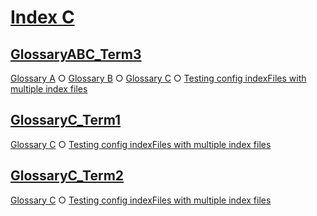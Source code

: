 # [Index C](#index-c)

## [GlossaryABC\_Term3](#glossaryabc\_term3)

[Glossary A][1] ○ [Glossary B][2] ○ [Glossary C][3] ○ [Testing config indexFiles with multiple index files][4]

## [GlossaryC\_Term1](#glossaryc\_term1)

[Glossary C][5] ○ [Testing config indexFiles with multiple index files][4]

## [GlossaryC\_Term2](#glossaryc\_term2)

[Glossary C][6] ○ [Testing config indexFiles with multiple index files][4]

[1]: ../../glossary-a.md#glossaryabc_term3

[2]: ../../sub1/glossary-b.md#glossaryabc_term3

[3]: ../../sub1/sub2/glossary-c.md#glossaryabc_term3

[4]: ../../document.md#testing-config-indexfiles-with-multiple-index-files

[5]: ../../sub1/sub2/glossary-c.md#glossaryc_term1

[6]: ../../sub1/sub2/glossary-c.md#glossaryc_term2
